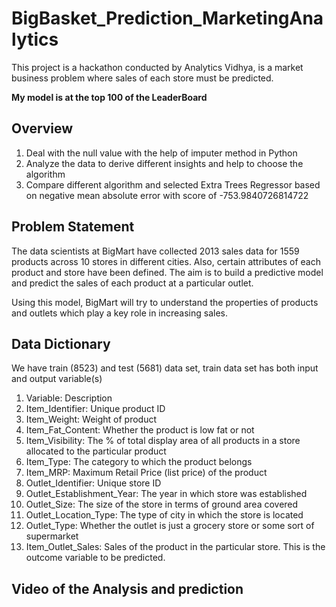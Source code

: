 # BigBasket_Prediction_MarketingAnalytics
This project is a hackathon conducted by Analytics Vidhya, is a market business problem where sales of each store must be predicted.

**My model is at the top 100 of the LeaderBoard**

## Overview
1. Deal with the null value with the help of imputer method in Python
2. Analyze the data to derive different insights and help to choose the algorithm
3. Compare different algorithm and selected Extra Trees Regressor based on negative mean absolute error with score of -753.9840726814722

## Problem Statement
The data scientists at BigMart have collected 2013 sales data for 1559 products across 10 stores in different cities. Also, certain attributes of each product and store have been defined. The aim is to build a predictive model and predict the sales of each product at a particular outlet.

Using this model, BigMart will try to understand the properties of products and outlets which play a key role in increasing sales.

## Data Dictionary

We have train (8523) and test (5681) data set, train data set has both input and output variable(s)

1. Variable: 	Description
2. Item_Identifier: 	Unique product ID
3. Item_Weight:	Weight of product
4. Item_Fat_Content: 	Whether the product is low fat or not
5. Item_Visibility: 	The % of total display area of all products in a store allocated to the particular product
6. Item_Type: 	The category to which the product belongs
7. Item_MRP: 	Maximum Retail Price (list price) of the product
8. Outlet_Identifier: 	Unique store ID
9. Outlet_Establishment_Year: 	The year in which store was established
10. Outlet_Size: 	The size of the store in terms of ground area covered
11. Outlet_Location_Type: 	The type of city in which the store is located
12. Outlet_Type: 	Whether the outlet is just a grocery store or some sort of supermarket
13. Item_Outlet_Sales: 	Sales of the product in the particular store. This is the outcome variable to be predicted.

## Video of the Analysis and prediction
